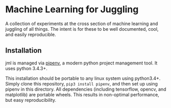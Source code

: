 # Machine Learning for Juggling

A collection of experiments at the cross section of machine learning and
juggling of all things. The intent is for these to be well documented, cool, and
easily reproducible.

## Installation

jml is managed via [pipenv](https://github.com/kennethreitz/pipenv), a modern
python project management tool. It uses python 3.4.3+. 

This installation should be portable to any linux system using python3.4+.
Simply clone this repository, `pip3 install pipenv`, and then set up using
pipenv in this directory. All dependencies (including tensorflow, opencv, and
matplotlib) are portable wheels. This results in non-optimal performance, but
easy reproducibility.
